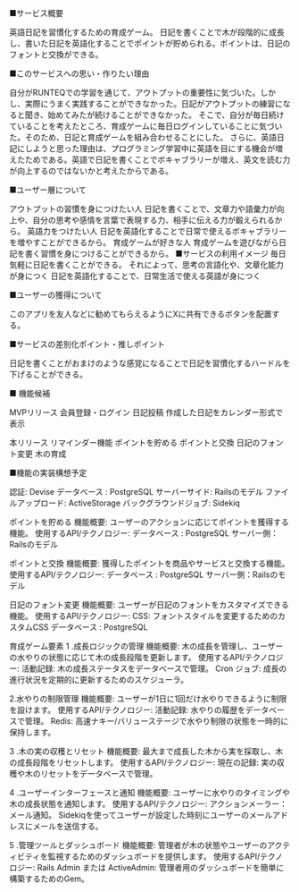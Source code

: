 ■サービス概要

英語日記を習慣化するための育成ゲーム。
日記を書くことで木が段階的に成長し、書いた日記を英語化することでポイントが貯められる。ポイントは、日記のフォントと交換ができる。

■このサービスへの思い・作りたい理由

自分がRUNTEQでの学習を通じて、アウトプットの重要性に気づいた。しかし、実際にうまく実践することができなかった。日記がアウトプットの練習になると聞き、始めてみたが続けることができなかった。
そこで、自分が毎日続けていることを考えたところ、育成ゲームに毎日ログインしていることに気づいた。そのため、日記と育成ゲームを組み合わせることにした。
さらに、英語日記にしようと思った理由は、プログラミング学習中に英語を目にする機会が増えたためである。英語で日記を書くことでボキャブラリーが増え、英文を読む力が向上するのではないかと考えたからである。

■ユーザー層について

アウトプットの習慣を身につけたい人
日記を書くことで、文章力や語彙力が向上や、自分の思考や感情を言葉で表現する力、相手に伝える力が鍛えられるから。
英語力をつけたい人
日記を英語化することで日常で使えるボキャブラリーを増やすことができるから。
育成ゲームが好きな人
育成ゲームを遊びながら日記を書く習慣を身につけることができるから。
■サービスの利用イメージ
毎日気軽に日記を書くことができる。
それによって、思考の言語化や、文章化能力が身につく
日記を英語化することで、日常生活で使える英語が身につく

■ユーザーの獲得について

このアプリを友人などに勧めてもらえるようにXに共有できるボタンを配置する。

■サービスの差別化ポイント・推しポイント

日記を書くことがおまけのような感覚になることで日記を習慣化するハードルを下げることができる。

■ 機能候補

MVPリリース
  会員登録・ログイン
  日記投稿
  作成した日記をカレンダー形式で表示

本リリース
  リマインダー機能
  ポイントを貯める
  ポイントと交換
  日記のフォント変更
  木の育成

■機能の実装構想予定

認証: Devise
データベース : PostgreSQL
サーバーサイド: Railsのモデル
ファイルアップロード: ActiveStorage
バックグラウンドジョブ: Sidekiq

ポイントを貯める
  機能概要: ユーザーのアクションに応じてポイントを獲得する機能。
  使用するAPI/テクノロジー:
    データベース : PostgreSQL
    サーバー側：Railsのモデル

ポイントと交換
  機能概要: 獲得したポイントを商品やサービスと交換する機能。
  使用するAPI/テクノロジー:
    データベース : PostgreSQL
    サーバー側：Railsのモデル

日記のフォント変更
  機能概要: ユーザーが日記のフォントをカスタマイズできる機能。
  使用するAPI/テクノロジー:
    CSS: フォントスタイルを変更するためのカスタムCSS
    データベース : PostgreSQL

育成ゲーム要素
1 .成長ロジックの管理
  機能概要: 木の成長を管理し、ユーザーの水やりの状態に応じて木の成長段階を更新します。
  使用するAPI/テクノロジー:
    活動記録: 木の成長ステータスをデータベースで管理。
    Cron ジョブ: 成長の進行状況を定期的に更新するためのスケジューラ。

2.水やりの制限管理
  機能概要: ユーザーが1日に1回だけ水やりできるように制限を設けます。
  使用するAPI/テクノロジー:
    活動記録: 水やりの履歴をデータベースで管理。
    Redis: 高速ナキー/バリューステージで水やり制限の状態を一時的に保持します。

3 .木の実の収穫とリセット
  機能概要: 最大まで成長した木から実を採取し、木の成長段階をリセットします。
  使用するAPI/テクノロジー:
    現在の記録: 実の収穫や木のリセットをデータベースで管理。

4 .ユーザーインターフェースと通知
  機能概要: ユーザーに水やりのタイミングや木の成長状態を通知します。
  使用するAPI/テクノロジー:
    アクションメーラー：メール通知。
    Sidekiqを使ってユーザーが設定した時刻にユーザーのメールアドレスにメールを送信する。

5 .管理ツールとダッシュボード
  機能概要: 管理者が木の状態やユーザーのアクティビティを監視するためのダッシュボードを提供します。
  使用するAPI/テクノロジー:
    Rails Admin または ActiveAdmin: 管理者用のダッシュボードを簡単に構築するためのGem。
